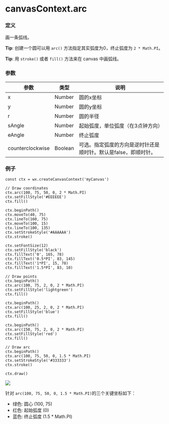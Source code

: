 <!-- https://mp.weixin.qq.com/debug/wxadoc/dev/api/canvas/arc.html -->

canvasContext.arc
=================

### 定义

画一条弧线。

**Tip**: 创建一个圆可以用 `arc()` 方法指定其实弧度为0，终止弧度为 `2 * Math.PI`。

**Tip**: 用 `stroke()` 或者 `fill()` 方法来在 canvas 中画弧线。

### 参数

  参数               |  类型      |  说明                                 
---------------------|------------|---------------------------------------
  x                  |  Number    |  圆的x坐标                            
  y                  |  Number    |  圆的y坐标                            
  r                  |  Number    |  圆的半径                             
  sAngle             |  Number    |  起始弧度，单位弧度（在3点钟方向）    
  eAngle             |  Number    |  终止弧度                             
  counterclockwise   |  Boolean   |可选。指定弧度的方向是逆时针还是顺时针。默认是false，即顺时针。

### 例子

    const ctx = wx.createCanvasContext('myCanvas')
    
    // Draw coordinates
    ctx.arc(100, 75, 50, 0, 2 * Math.PI)
    ctx.setFillStyle('#EEEEEE')
    ctx.fill()
    
    ctx.beginPath()
    ctx.moveTo(40, 75)
    ctx.lineTo(160, 75)
    ctx.moveTo(100, 15)
    ctx.lineTo(100, 135)
    ctx.setStrokeStyle('#AAAAAA')
    ctx.stroke()
    
    ctx.setFontSize(12)
    ctx.setFillStyle('black')
    ctx.fillText('0', 165, 78)
    ctx.fillText('0.5*PI', 83, 145)
    ctx.fillText('1*PI', 15, 78)
    ctx.fillText('1.5*PI', 83, 10)
    
    // Draw points
    ctx.beginPath()
    ctx.arc(100, 75, 2, 0, 2 * Math.PI)
    ctx.setFillStyle('lightgreen')
    ctx.fill()
    
    ctx.beginPath()
    ctx.arc(100, 25, 2, 0, 2 * Math.PI)
    ctx.setFillStyle('blue')
    ctx.fill()
    
    ctx.beginPath()
    ctx.arc(150, 75, 2, 0, 2 * Math.PI)
    ctx.setFillStyle('red')
    ctx.fill()
    
    // Draw arc
    ctx.beginPath()
    ctx.arc(100, 75, 50, 0, 1.5 * Math.PI)
    ctx.setStrokeStyle('#333333')
    ctx.stroke()
    
    ctx.draw()
    

![](https://mp.weixin.qq.com/debug/wxadoc/dev/image/canvas/arc.png?t=201838)

针对 `arc(100, 75, 50, 0, 1.5 * Math.PI)`的三个关键坐标如下：

*   绿色: 圆心 (100, 75)
*   红色: 起始弧度 (0)
*   蓝色: 终止弧度 (1.5 * Math.PI)
